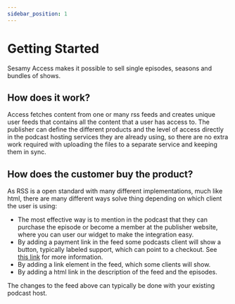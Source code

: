 ```yaml
---
sidebar_position: 1
---
```


# Getting Started

Sesamy Access makes it possible to sell single episodes, seasons and bundles of shows.

## How does it work?

Access fetches content from one or many rss feeds and creates unique user feeds that contains all the content that a user has access to. The publisher can define the different products and the level of access directly in the podcast hosting services they are already using, so there are no extra work required with uploading the files to a separate service and keeping them in sync.

## How does the customer buy the product?

As RSS is a open standard with many different implementations, much like html, there are many different ways solve thing depending on which client the user is using:

- The most effective way is to mention in the podcast that they can purchase the episode or become a member at the publisher website, where you can user our widget to make the integration easy.
- By adding a payment link in the feed some podcasts client will show a button, typically labeled support, which can point to a checkout. See [this link](https://indieweb.org/payment) for more information.
- By adding a link element in the feed, which some clients will show.
- By adding a html link in the description of the feed and the episodes.

The changes to the feed above can typically be done with your existing podcast host.
